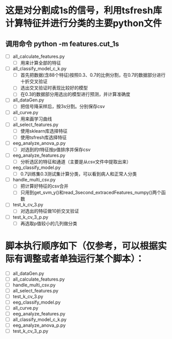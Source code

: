# 这是对分割成1s的信号，利用tsfresh库计算特征并进行分类的主要python文件
## 调用命令  python -m features.cut_1s

- [ ] all_calculate_features.py
    - [ ] 用来计算全部的特征
- [ ] all_classify_model_c_k.py
    - [ ] 首先把数据(含88个特征)按照0.3、0.7的比例分割，在0.7的数据部分进行十折交叉验证
    - [ ] 选出交叉验证时表现比较好的模型
    - [ ] 在0.3的数据部分用选出的模型进行预测，并计算准确度
- [ ] all_dataGen.py
    - [ ] 把信号降采样后，按3s分割。分别保存csv
- [ ] all_curve.py
    - [ ] 用来画学习曲线
- [ ] all_select_features.py
    - [ ] 使用sklearn库选择特征
    - [ ] 使用tsfresh库选择特征
- [ ] eeg_analyze_anova_p.py
    - [ ] 对选到的t特征按p值排序并保存csv
- [ ] eeg_analyze_features.py
    - [ ] 分析选区的特征和通道（主要是从csv文件中提取出来）
- [ ] eeg_classify_model.py
    - [ ] 0.7训练集0.3测试集计算分类，可以看到病人和正常人分类
- [ ] handle_multi_csv.py
    - [ ] 把计算好特征的csv合并
    - [ ] 只用到get_svm_y()和read_3second_extracedFeatures_numpy()两个函数
- [ ] test_k_cv_3.py
    - [ ] 对选出的特征做10折交叉验证
- [ ] test_k_cv_3_p.py
    - [ ] 再选取p值较小的几列做分类
    
#  脚本执行顺序如下（仅参考，可以根据实际有调整或者单独运行某个脚本）：
- [ ] all_dataGen.py
- [ ] all_calculate_features.py
- [ ] handle_multi_csv.py
- [ ] all_select_features.py
- [ ] test_k_cv_3.py
- [ ] eeg_classify_model.py
- [ ] all_curve.py
- [ ] eeg_analyze_features.py
- [ ] all_classify_model_c_k.py
- [ ] eeg_analyze_anova_p.py
- [ ] test_k_cv_3_p.py
